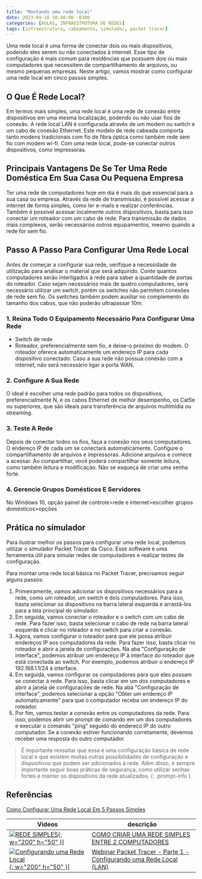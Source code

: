 ```yaml
---
title: "Montando uma rede local"
date: 2023-04-10 10:40:00 -0300
categories: [AULAS, INFRAESTRUTURA DE REDES]
tags: [infraestrutura, cabeamento, simulador, packet tracer]
---
```

Uma rede local é uma forma de conectar dois ou mais dispositivos, podendo eles serem ou não conectados à internet. Esse tipo de configuração é mais comum para residências que possuem dois ou mais computadores que necessitem de compartilhamento de arquivos, ou mesmo pequenas empresas. Neste artigo, vamos mostrar como configurar uma rede local em cinco passos simples.

## O Que É Rede Local?

Em termos mais simples, uma rede local é uma rede de conexão entre dispositivos em uma mesma localização, podendo ou não usar fios de conexão. A rede local LAN é configurada através de um modem ou switch e um cabo de conexão Ethernet. Este modelo de rede cabeada comporta tanto modens tradicionais com fio de fibra óptica como também rede sem fio com modem wi-fi. Com uma rede local, pode-se conectar outros dispositivos, como impressoras.

## Principais Vantagens De Se Ter Uma Rede Doméstica Em Sua Casa Ou Pequena Empresa

Ter uma rede de computadores hoje em dia é mais do que essencial para a sua casa ou empresa. Através da rede de transmissão, é possível acessar a internet de forma simples, como ler e-mails e realizar conferências. Também é possível acessar localmente outros dispositivos, basta para isso conectar um roteador com um cabo de rede. Para transmissão de dados mais complexos, serão necessários outros equipamentos, mesmo quando a rede for sem fio.

## Passo A Passo Para Configurar Uma Rede Local

Antes de começar a configurar sua rede, verifique a necessidade de utilização para analisar o material que será adquirido. Conte quantos computadores serão interligados à rede para saber a quantidade de portas do roteador. Caso sejam necessários mais de quatro computadores, será necessário utilizar um switch, porém os switches não permitem conexões de rede sem fio. Os switches também podem auxiliar no complemento do tamanho dos cabos, que não poderão ultrapassar 10m.

### 1. Reúna Todo O Equipamento Necessário Para Configurar Uma Rede

- Switch de rede
- Roteador, preferencialmente sem fio, e deixe-o próximo do modem. O roteador oferece automaticamente um endereço IP para cada dispositivo conectado. Caso a sua rede não possua conexão com a internet, não será necessário ligar a porta WAN.

### 2. Configure A Sua Rede

O ideal é escolher uma rede padrão para todos os dispositivos, preferencialmente N, e os cabos Ethernet de melhor desempenho, os Cat5e ou superiores, que são ideais para transferência de arquivos multimídia ou streaming.

### 3. Teste A Rede

Depois de conectar todos os fios, faça a conexão nos seus computadores. O endereço IP de cada um se conectará automaticamente. Configure o compartilhamento de arquivos e impressoras. Adicione arquivos e comece a acessar. Ao compartilhar, você poderá compartilhar somente leitura, como também leitura e modificação. Não se esqueça de criar uma senha forte.

### 4. Gerencie Grupos Domésticos E Servidores

No Windows 10, opção painel de controle>rede e internet>escolher grupos domésticos>opções

## Prática no simulador

Para ilustrar melhor os passos para configurar uma rede local, podemos utilizar o simulador Packet Tracer da Cisco. Esse software é uma ferramenta útil para simular redes de computadores e realizar testes de configuração.

Para montar uma rede local básica no Packet Tracer, precisamos seguir alguns passos:

1. Primeiramente, vamos adicionar os dispositivos necessários para a rede, como um roteador, um switch e dois computadores. Para isso, basta selecionar os dispositivos na barra lateral esquerda e arrastá-los para a tela principal do simulador.
2. Em seguida, vamos conectar o roteador e o switch com um cabo de rede. Para fazer isso, basta selecionar o cabo de rede na barra lateral esquerda e clicar no roteador e no switch para criar a conexão.
3. Agora, vamos configurar o roteador para que ele possa atribuir endereços IP aos computadores da rede. Para fazer isso, basta clicar no roteador e abrir a janela de configurações. Na aba "Configuração de interface", podemos atribuir um endereço IP à interface do roteador que está conectada ao switch. Por exemplo, podemos atribuir o endereço IP 192.168.1.1/24 à interface.
4. Em seguida, vamos configurar os computadores para que eles possam se conectar à rede. Para isso, basta clicar em um dos computadores e abrir a janela de configurações de rede. Na aba "Configuração de interface", podemos selecionar a opção "Obter um endereço IP automaticamente" para que o computador receba um endereço IP do roteador.
5. Por fim, vamos testar a conexão entre os computadores da rede. Para isso, podemos abrir um prompt de comando em um dos computadores e executar o comando "ping" seguido do endereço IP do outro computador. Se a conexão estiver funcionando corretamente, devemos receber uma resposta do outro computador.

> É importante ressaltar que essa é uma configuração básica de rede local e que existem muitas outras possibilidades de configuração e dispositivos que podem ser adicionados à rede. Além disso, é sempre importante seguir boas práticas de segurança, como utilizar senhas fortes e manter os dispositivos da rede atualizados.
{: .prompt-info }

## Referências

[Como Configurar Uma Rede Local Em 5 Passos Simples](https://dominandoredes.com.br/como-configurar-uma-rede-local-em-5-passos/)

| Vídeos                                                                                                                                        | descrição                                                                                                          |
| --------------------------------------------------------------------------------------------------------------------------------------------- | ------------------------------------------------------------------------------------------------------------------ |
| [![REDE SIMPLES](http://img.youtube.com/vi/kqIcuZRfLfc/0.jpg){: w="200" h="50" }](http://www.youtube.com/watch?v=kqIcuZRfLfc)]                | [COMO CRIAR UMA REDE SIMPLES ENTRE 2 COMPUTADORES](https://www.youtube.com/watch?v=kqIcuZRfLfc)                    |
| [![Configurando uma Rede Local](http://img.youtube.com/vi/BgYPJn6KS78/0.jpg){: w="200" h="50" }](http://www.youtube.com/watch?v=BgYPJn6KS78)] | [Webinar Packet Tracer - Parte 1 - Configurando uma Rede Local (LAN)](https://www.youtube.com/watch?v=BgYPJn6KS78) |

